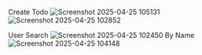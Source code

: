 Create Todo
![Screenshot 2025-04-25 105131](https://github.com/user-attachments/assets/0a0f911e-3517-4e9f-bd71-74d95aa981cd)
![Screenshot 2025-04-25 102852](https://github.com/user-attachments/assets/b5bd8c11-9406-49f5-b408-3332390c0ff1)

User Search
![Screenshot 2025-04-25 102450](https://github.com/user-attachments/assets/7639124a-db69-4256-a968-2b3808670843)
By Name
![Screenshot 2025-04-25 104148](https://github.com/user-attachments/assets/6f8a9374-274d-467f-bd6a-3ed8e3ac6caf)
